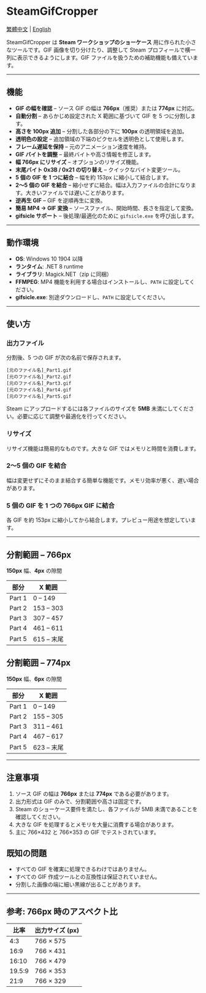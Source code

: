 # SteamGifCropper

[繁體中文](./Readme.md) | [English](./Readme_en.md)

SteamGifCropper は **Steam ワークショップのショーケース** 用に作られた小さなツールです。GIF 画像を切り分けたり、調整して Steam プロフィールで横一列に表示できるようにします。GIF ファイルを扱うための補助機能も備えています。

---

## 機能

- **GIF の幅を確認** – ソース GIF の幅は **766px**（推奨）または **774px** に対応。
- **自動分割** – あらかじめ設定された X 範囲に基づいて GIF を 5 つに分割します。
- **高さを 100px 追加** – 分割した各部分の下に **100px** の透明領域を追加。
- **透明色の設定** – 追加領域の下端のピクセルを透明色として使用します。
- **フレーム遅延を保持** – 元のアニメーション速度を維持。
- **GIF バイトを調整** – 最終バイトや高さ情報を修正します。
- **幅 766px にリサイズ** – オプションのリサイズ機能。
- **末尾バイト 0x3B / 0x21 の切り替え** – クイックなバイト変更ツール。
- **5 個の GIF を 1 つに結合** – 幅を約 153px に縮小して結合します。
- **2～5 個の GIF を結合** – 縮小せずに結合。幅は入力ファイルの合計になります。大きいファイルでは遅いことがあります。
- **逆再生 GIF** – GIF を逆順再生に変換。
- **簡易 MP4 → GIF 変換** – ソースファイル、開始時間、長さを指定して変換。
- **gifsicle サポート** – 後処理/最適化のために `gifsicle.exe` を呼び出します。

---

## 動作環境

- **OS**: Windows 10 1904 以降
- **ランタイム**: .NET 8 runtime
- **ライブラリ**: Magick.NET（zip に同梱）
- **FFMPEG**: MP4 機能を利用する場合はインストールし、`PATH` に設定してください。
- **gifsicle.exe**: 別途ダウンロードし、`PATH` に設定してください。

---

## 使い方

### 出力ファイル
分割後、5 つの GIF が次の名前で保存されます。
```
[元のファイル名]_Part1.gif
[元のファイル名]_Part2.gif
[元のファイル名]_Part3.gif
[元のファイル名]_Part4.gif
[元のファイル名]_Part5.gif
```
Steam にアップロードするには各ファイルのサイズを **5MB** 未満にしてください。必要に応じて調整や最適化を行ってください。

### リサイズ
リサイズ機能は簡易的なものです。大きな GIF ではメモリと時間を消費します。

### 2～5 個の GIF を結合
幅は変更せずにそのまま結合する簡単な機能です。メモリ効率が悪く、遅い場合があります。

### 5 個の GIF を 1 つの 766px GIF に結合
各 GIF を約 153px に縮小してから結合します。プレビュー用途を想定しています。

---

## 分割範囲 – **766px**
**150px** 幅、**4px** の隙間

| 部分 | X 範囲 |
|------|---------|
| Part 1 | 0 – 149 |
| Part 2 | 153 – 303 |
| Part 3 | 307 – 457 |
| Part 4 | 461 – 611 |
| Part 5 | 615 – 末尾 |

## 分割範囲 – **774px**
**150px** 幅、**6px** の隙間

| 部分 | X 範囲 |
|------|---------|
| Part 1 | 0 – 149 |
| Part 2 | 155 – 305 |
| Part 3 | 311 – 461 |
| Part 4 | 467 – 617 |
| Part 5 | 623 – 末尾 |

---

## 注意事項

1. ソース GIF の幅は **766px** または **774px** である必要があります。
1. 出力形式は GIF のみで、分割範囲や高さは固定です。
1. Steam のショーケース要件を満たし、各ファイルが 5MB 未満であることを確認してください。
1. 大きな GIF を処理するとメモリを大量に消費する場合があります。
1. 主に 766×432 と 766×353 の GIF でテストされています。

## 既知の問題

- すべての GIF を確実に処理できるわけではありません。
- すべての GIF 作成ツールとの互換性は保証されていません。
- 分割した画像の端に細い黒線が出ることがあります。

---

## 参考: 766px 時のアスペクト比
| 比率 | 出力サイズ (px) |
|------|----------------|
| 4:3    | 766 × 575 |
| 16:9   | 766 × 431 |
| 16:10  | 766 × 479 |
| 19.5:9 | 766 × 353 |
| 21:9   | 766 × 329 |

